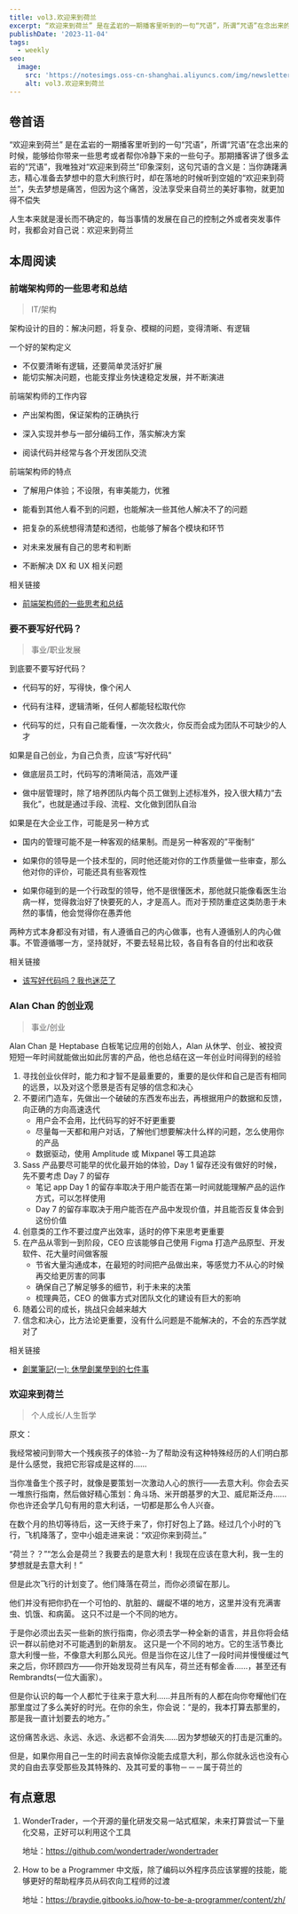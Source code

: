 ```yaml
---
title: vol3.欢迎来到荷兰
excerpt: “欢迎来到荷兰” 是在孟岩的一期播客里听到的一句“咒语”，所谓“咒语”在念出来的时候，能够给你带来一些思考或者帮你冷静下来的一些句子。那期播客讲了很多孟岩的“咒语”，我唯独对“欢迎来到荷兰”印象深刻，这句咒语的含义是：当你踌躇满志，精心准备去梦想中的意大利旅行时，却在落地的时候听到空姐的“欢迎来到荷兰”，失去梦想是痛苦，但因为这个痛苦，没法享受来自荷兰的美好事物，就更加得不偿失
publishDate: '2023-11-04'
tags:
  - weekly
seo:
  image:
    src: 'https://notesimgs.oss-cn-shanghai.aliyuncs.com/img/newsletter-vol3.jpg'
    alt: vol3.欢迎来到荷兰
---
```


## 卷首语

“欢迎来到荷兰” 是在孟岩的一期播客里听到的一句“咒语”，所谓“咒语”在念出来的时候，能够给你带来一些思考或者帮你冷静下来的一些句子。那期播客讲了很多孟岩的“咒语”，我唯独对“欢迎来到荷兰”印象深刻，这句咒语的含义是：当你踌躇满志，精心准备去梦想中的意大利旅行时，却在落地的时候听到空姐的“欢迎来到荷兰”，失去梦想是痛苦，但因为这个痛苦，没法享受来自荷兰的美好事物，就更加得不偿失

人生本来就是漫长而不确定的，每当事情的发展在自己的控制之外或者突发事件时，我都会对自己说：欢迎来到荷兰

## 本周阅读

### 前端架构师的一些思考和总结

> IT/架构

架构设计的目的：解决问题，将复杂、模糊的问题，变得清晰、有逻辑

一个好的架构定义

- 不仅要清晰有逻辑，还要简单灵活好扩展
- 能切实解决问题，也能支撑业务快速稳定发展，并不断演进

前端架构师的工作内容

- 产出架构图，保证架构的正确执行

- 深入实现并参与一部分编码工作，落实解决方案

- 阅读代码并经常与各个开发团队交流

前端架构师的特点

- 了解用户体验；不设限，有审美能力，优雅

- 能看到其他人看不到的问题，也能解决一些其他人解决不了的问题

- 把复杂的系统想得清楚和透彻，也能够了解各个模块和环节

- 对未来发展有自己的思考和判断

- 不断解决 DX 和 UX 相关问题

相关链接

- [前端架构师的一些思考和总结](https://juejin.cn/post/7163835739447230501)

### 要不要写好代码？

> 事业/职业发展

到底要不要写好代码？

- 代码写的好，写得快，像个闲人

- 代码有注释，逻辑清晰，任何人都能轻松取代你

- 代码写的烂，只有自己能看懂，一次次救火，你反而会成为团队不可缺少的人才

如果是自己创业，为自己负责，应该“写好代码”

- 做底层员工时，代码写的清晰简洁，高效严谨

- 做中层管理时，除了培养团队内每个员工做到上述标准外，投入很大精力“去我化”，也就是通过手段、流程、文化做到团队自治

如果是在大企业工作，可能是另一种方式

- 国内的管理可能不是一种客观的结果制。而是另一种客观的”平衡制“

- 如果你的领导是一个技术型的，同时他还能对你的工作质量做一些审查，那么他对你的评价，可能还具有些客观性

- 如果你碰到的是一个行政型的领导，他不是很懂医术，那他就只能像看医生治病一样，觉得救治好了快要死的人，才是高人。而对于预防重症这类防患于未然的事情，他会觉得你在愚弄他

两种方式本身都没有对错，有人遵循自己的内心做事，也有人遵循别人的内心做事。不管遵循哪一方，坚持就好，不要去轻易比较，各自有各自的付出和收获

相关链接

- [该写好代码吗？我也迷茫了](https://juejin.cn/post/7224764099187966010)

### Alan Chan 的创业观

> 事业/创业

Alan Chan 是 Heptabase 白板笔记应用的创始人，Alan 从休学、创业、被投资短短一年时间就能做出如此厉害的产品，他也总结在这一年创业时间得到的经验

1. 寻找创业伙伴时，能力和才智不是最重要的，重要的是伙伴和自己是否有相同的远景，以及对这个愿景是否有足够的信念和决心
2. 不要闭门造车，先做出一个破破的东西发布出去，再根据用户的数据和反馈，向正确的方向高速迭代
   - 用户会不会用，比代码写的好不好更重要
   - 尽量每一天都和用户对话，了解他们想要解决什么样的问题，怎么使用你的产品
   - 数据驱动，使用 Amplitude 或 Mixpanel 等工具追踪
3. Sass 产品要尽可能早的优化最开始的体验，Day 1 留存还没有做好的时候，先不要考虑 Day 7 的留存
   - 笔记 app Day 1 的留存率取决于用户能否在第一时间就能理解产品的运作方式，可以怎样使用
   - Day 7 的留存率取决于用户能否在产品中发现价值，并且能否反复体会到这份价值
4. 创意类的工作不要过度产出效率，适时的停下来思考更重要
5. 在产品从零到一到阶段，CEO 应该能够自己使用 Figma 打造产品原型、开发软件、花大量时间做客服
   - 节省大量沟通成本，在最短的时间把产品做出来，等感觉力不从心的时候再交给更厉害的同事
   - 确保自己了解足够多的细节，利于未来的决策
   - 梳理典范，CEO 的做事方式对团队文化的建设有巨大的影响
6. 随着公司的成长，挑战只会越来越大
7. 信念和决心，比方法论更重要，没有什么问题是不能解决的，不会的东西学就对了

相关链接

- [創業筆記(一): 休學創業學到的七件事](https://sheracaolity.ghost.io/seven-things/)

### 欢迎来到荷兰

> 个人成长/人生哲学

原文：

我经常被问到带大一个残疾孩子的体验--为了帮助没有这种特殊经历的人们明白那是什么感觉，我把它形容成是这样的……

当你准备生个孩子时，就像是要策划一次激动人心的旅行——去意大利。你会去买一堆旅行指南，然后做好精心策划：角斗场、米开朗基罗的大卫、威尼斯泛舟……你也许还会学几句有用的意大利话，一切都是那么令人兴奋。

在数个月的热切等待后，这一天终于来了，你打好包上了路。经过几个小时的飞行，飞机降落了，空中小姐走进来说：“欢迎你来到荷兰。”

“荷兰？？”“怎么会是荷兰？我要去的是意大利！我现在应该在意大利，我一生的梦想就是去意大利！”

但是此次飞行的计划变了。他们降落在荷兰，而你必须留在那儿。

他们并没有把你扔在一个可怕的、肮脏的、龌龊不堪的地方，这里并没有充满害虫、饥饿、和病菌。
这只不过是一个不同的地方。

于是你必须出去买一些新的旅行指南，你必须去学一种全新的语言，并且你将会结识一群以前绝对不可能遇到的新朋友。
这只是一个不同的地方。它的生活节奏比意大利慢一些，不像意大利那么风光。但是当你在这儿住了一段时间并慢慢缓过气来之后，你环顾四方——你开始发现荷兰有风车，荷兰还有郁金香……，甚至还有 Rembrandts(一位大画家）。

但是你认识的每一个人都忙于往来于意大利……并且所有的人都在向你夸耀他们在那里度过了多么美好的时光。在你的余生，你会说：“是的，我本打算去那里的，那是我一直计划要去的地方。”

这份痛苦永远、永远、永远、永远都不会消失……因为梦想破灭的打击是沉重的。

但是，如果你用自己一生的时间去哀悼你没能去成意大利，那么你就永远也没有心灵的自由去享受那些及其特殊的、及其可爱的事物－－－属于荷兰的

## 有点意思

1. WonderTrader，一个开源的量化研发交易一站式框架，未来打算尝试一下量化交易，正好可以利用这个工具

   地址：https://github.com/wondertrader/wondertrader

2. How to be a Programmer 中文版，除了编码以外程序员应该掌握的技能，能够更好的帮助程序员从码农向工程师的过渡

   地址：https://braydie.gitbooks.io/how-to-be-a-programmer/content/zh/
